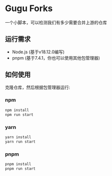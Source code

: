 # Gugu Forks

一个小脚本，可以检测我们有多少需要合并上游的仓库

## 运行需求

* Node.js (基于v18.12.0编写)
* pnpm (基于7.4.1，你也可以使用其他包管理器)

## 如何使用

克隆仓库，然后根据包管理器运行:

### npm

```bash
npm install
npm run start
```

### yarn

```bash
yarn install
yarn run start
```

### pnpm

```bash
pnpm install
pnpm run start
```

